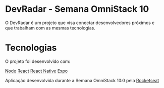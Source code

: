 # DevRadar - Semana OmniStack 10

O DevRadar é um projeto que visa conectar desenvolvedores próximos e que trabalham com as mesmas tecnologias.

# Tecnologias
O projeto foi desenvolvido com:

[Node](https://nodejs.org/)
[React](https://reactjs.org/)
[React Native](https://reactnative.dev/)
[Expo](https://expo.io/)




Aplicação desenvolvida durante a Semana OmniStack 10.0 pela [Rocketseat](https://rocketseat.com.br/)
